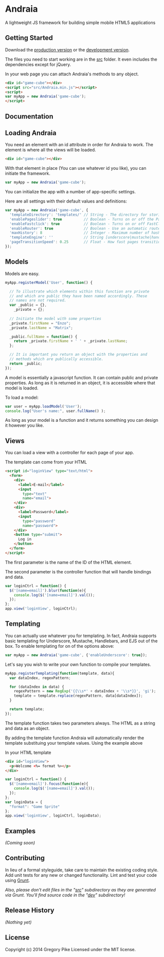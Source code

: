 # Andraia

A lightweight JS framework for building simple mobile HTML5 applications

## Getting Started
<!--### On the server
Install the module with: `npm install Andraia`

```javascript
var Andraia = require('Andraia')('game-cube', { enableRouter: false }); // Does not work
```

### In the browser-->
Download the [production version][min] or the [development version][max].

[min]: https://raw.github.com/grevory/andraia-js-mobile-framework/master/src/Andraia.min.js
[max]: https://raw.github.com/grevory/andraia-js-mobile-framework/master/src/Andraia.js

The files you need to start working are in the [src](https://github.com/grevory/andraia-js-mobile-framework/tree/master/src) folder. It even includes the dependencies except for jQuery.

In your web page you can attach Andraia's methods to any object.

```html
<div id="game-cube"></div>
<script src="src/Andraia.min.js"></script>
<script>
var myApp = new Andraia('game-cube');
</script>
```

## Documentation
Loading Andraia
---------------

You need an element with an id attribute in order for Andraia to work. The element is where all the views will be loaded.

```html
<div id="game-cube"></div>
```

With that element in place (You can use whatever id you like), you can initiate the framework.

```javascript
var myApp = new Andraia('game-cube');
```

You can initialize the app with a number of app-specific settings.

Here are all settings with their default values and definitions:
```javascript
var myApp = new Andraia('game-cube', {
  'templateDirectory': 'templates/' // String - The directory for storing templates to be loaded as views
  'enablePageslider': true          // Boolean - Turns on or off the PageSlider script for hardware-accelerated CSS transitions
  'enableFastclick': true           // Boolean - Turns on or off FastClick which is used in PageSlider
  'enableRouter': true              // Boolean - Use an automatic router by default. Turn it off to use your own
  'maxHistory': 8                   // Integer - Maximum number of hashes to be stored in history
  'templateEngine': ''              // String [underscore|mustache|handlbars|ejs] - Library that will compile templates
  'pageTransitionSpeed': 0.25       // Float - How fast pages transition via CSS
});
```

Models
------

Models are easy.

```javascript
myApp.registerModel('User', function() {

  // To illustrate which elements within this function are private 
  // and which are public they have been named accordingly. These 
  // names are not required.
  var _public = {},
    _private = {};
  
  // Initiate the model with some properties
  _private.firstName = "Enzo";
  _private.lastName = "Matrix";

  _public.fullName = function() {
    return _private.firstName + ' ' + _private.lastName;
  };

  // It is important you return an object with the properties and 
  // methods which are publically accessible.
  return _public;
});
```

A model is essentially a javascript function. It can contain public and private properties. As long as it is returned in an object, it is accessible where that model is loaded.

To load a model:

```javascript
var user = myApp.loadModel('User');
console.log("User's name:", user.fullName() );
```

As long as your model is a function and it returns something you can design it however you like.

Views
-----

You can load a view with a controller for each page of your app.

The template can come from your HTML

```html
<script id="loginView" type="text/html">
  <form>
    <div>
      <label>E-mail</label>
      <input
        type="text"
        name="email">
    </div>
    <div>
      <label>Password</label>
      <input
        type="password"
        name="password">
    </div>
    <button type="submit">
      Log in
    </button>
  </form>
</script>
```

The first parameter is the name of the ID of the HTML element.

The second parameter is the controller function that will handle bindings and data.

```javascript
var loginCtrl = function() {
  $('[name=email]').blur(function(e){
    console.log($('[name=email]').val());
  });
};
app.view('loginView', loginCtrl);
```

Templating
----------

You can actually use whatever you for templating. In fact, Andraia supports basic templating for Underscore, Mustache, Handlebars, and EJS out of the box. To enable templating for on of the options above:

```javascript
var myApp = new Andraia('game-cube', {'enableUnderscore': true});
```

Let's say you wish to write your own function to compile your templates.

```javascript
myApp.registerTemplating(function(template, data){
  var dataIndex, regexPattern;

  for (dataIndex in data) {
    regexPattern = new RegExp('{{\\s*' + dataIndex + '\\s*}}', 'gi');
    template = template.replace(regexPattern, data[dataIndex]);
  }

  return template;
});
```

The template function takes two parameters always. The HTML as a string and data as an object.

By adding the template function Andraia will automatically render the template substituing your template values. Using the example above

In your HTML template

```html
<div id="loginView">
  <p>Welcome <%= format %></p>
</div>
```

```javascript
var loginCtrl = function() {
  $('[name=email]').focus(function(e){
    console.log($('[name=email]').val());
  });
};
var loginData = {
  "format": "Game Sprite"
};
app.view('loginView', loginCtrl, loginData);
```

## Examples
_(Coming soon)_

## Contributing
In lieu of a formal styleguide, take care to maintain the existing coding style. Add unit tests for any new or changed functionality. Lint and test your code using [Grunt](http://gruntjs.com/).

_Also, please don't edit files in the "[src](https://github.com/grevory/andraia-js-mobile-framework/tree/master/src)" subdirectory as they are generated via Grunt. You'll find source code in the "[dev](https://github.com/grevory/andraia-js-mobile-framework/tree/master/dev)" subdirectory!_

## Release History
_(Nothing yet)_

## License
Copyright (c) 2014 Gregory Pike
Licensed under the MIT license.
